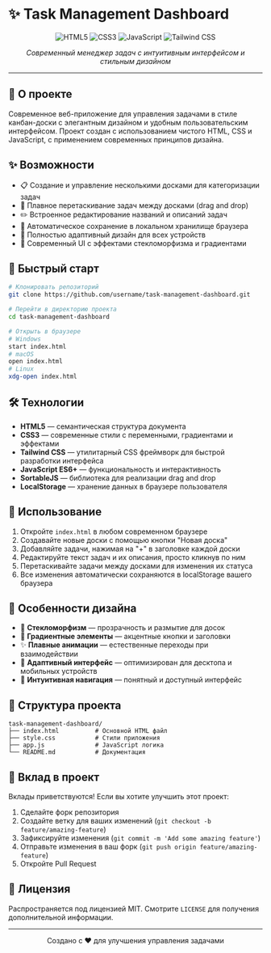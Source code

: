 # ✨ Task Management Dashboard

<p align="center">
  <img src="https://img.shields.io/badge/HTML5-E34F26?style=for-the-badge&logo=html5&logoColor=white" alt="HTML5" />
  <img src="https://img.shields.io/badge/CSS3-1572B6?style=for-the-badge&logo=css3&logoColor=white" alt="CSS3" />
  <img src="https://img.shields.io/badge/JavaScript-F7DF1E?style=for-the-badge&logo=javascript&logoColor=black" alt="JavaScript" />
  <img src="https://img.shields.io/badge/Tailwind_CSS-38B2AC?style=for-the-badge&logo=tailwind-css&logoColor=white" alt="Tailwind CSS" />
</p>

<p align="center">
  <i>Современный менеджер задач с интуитивным интерфейсом и стильным дизайном</i>
</p>

---

## 🌟 О проекте

Современное веб-приложение для управления задачами в стиле канбан-доски с элегантным дизайном и удобным пользовательским интерфейсом. Проект создан с использованием чистого HTML, CSS и JavaScript, с применением современных принципов дизайна.

## ✨ Возможности

- 📋 Создание и управление несколькими досками для категоризации задач
- 🔄 Плавное перетаскивание задач между досками (drag and drop)
- ✏️ Встроенное редактирование названий и описаний задач
- 💾 Автоматическое сохранение в локальном хранилище браузера
- 📱 Полностью адаптивный дизайн для всех устройств
- 🎨 Современный UI с эффектами стекломорфизма и градиентами

## 🚀 Быстрый старт
```bash
# Клонировать репозиторий
git clone https://github.com/username/task-management-dashboard.git

# Перейти в директорию проекта
cd task-management-dashboard

# Открыть в браузере
# Windows
start index.html
# macOS
open index.html
# Linux
xdg-open index.html
```

## 🛠️ Технологии

- **HTML5** — семантическая структура документа
- **CSS3** — современные стили с переменными, градиентами и эффектами
- **Tailwind CSS** — утилитарный CSS фреймворк для быстрой разработки интерфейса
- **JavaScript ES6+** — функциональность и интерактивность
- **SortableJS** — библиотека для реализации drag and drop
- **LocalStorage** — хранение данных в браузере пользователя

## 📖 Использование

1. Откройте `index.html` в любом современном браузере
2. Создавайте новые доски с помощью кнопки "Новая доска"
3. Добавляйте задачи, нажимая на "+" в заголовке каждой доски
4. Редактируйте текст задач и их описания, просто кликнув по ним
5. Перетаскивайте задачи между досками для изменения их статуса
6. Все изменения автоматически сохраняются в localStorage вашего браузера

## 🎨 Особенности дизайна

- 🔮 **Стекломорфизм** — прозрачность и размытие для досок
- 🌈 **Градиентные элементы** — акцентные кнопки и заголовки
- ✨ **Плавные анимации** — естественные переходы при взаимодействии
- 📱 **Адаптивный интерфейс** — оптимизирован для десктопа и мобильных устройств
- 💫 **Интуитивная навигация** — понятный и доступный интерфейс

## 🔧 Структура проекта

```
task-management-dashboard/
├── index.html          # Основной HTML файл
├── style.css           # Стили приложения
├── app.js              # JavaScript логика
└── README.md           # Документация
```

## 🤝 Вклад в проект

Вклады приветствуются! Если вы хотите улучшить этот проект:

1. Сделайте форк репозитория
2. Создайте ветку для ваших изменений (`git checkout -b feature/amazing-feature`)
3. Зафиксируйте изменения (`git commit -m 'Add some amazing feature'`)
4. Отправьте изменения в ваш форк (`git push origin feature/amazing-feature`)
5. Откройте Pull Request

## 📄 Лицензия

Распространяется под лицензией MIT. Смотрите `LICENSE` для получения дополнительной информации.

---

<p align="center">
  Создано с ❤️ для улучшения управления задачами
</p> 
